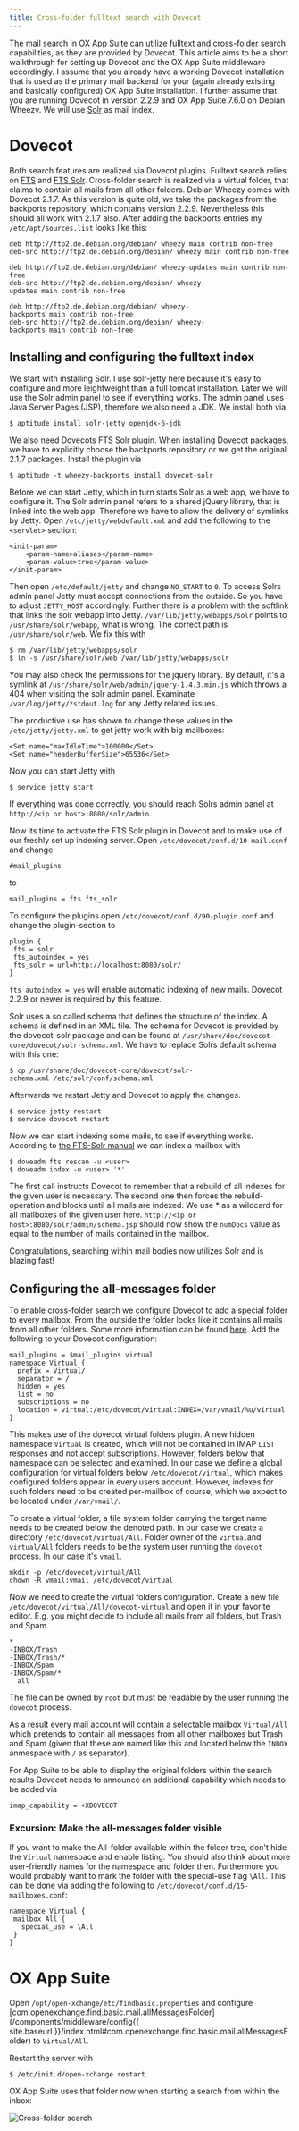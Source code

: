 ```yaml
---
title: Cross-folder fulltext search with Dovecot
---
```


The mail search in OX App Suite can utilize fulltext and cross-folder search capabilities, as they are provided by Dovecot. This article aims to be a short walkthrough for setting up Dovecot and the OX App Suite middleware accordingly. I assume that you already have a working Dovecot installation that is used as the primary mail backend for your (again already existing and basically configured) OX App Suite installation. I further assume that you are running Dovecot in version 2.2.9 and OX App Suite 7.6.0 on Debian Wheezy. We will use [Solr](https://lucene.apache.org/solr/ "wikilink") as mail index.

# Dovecot

Both search features are realized via Dovecot plugins. Fulltext search relies on [FTS](http://wiki2.dovecot.org/Plugins/FTS "wikilink") and [FTS Solr](http://wiki2.dovecot.org/Plugins/FTS/Solr "wikilink"). Cross-folder search is realized via a virtual folder, that claims to contain all mails from all other folders. Debian Wheezy comes with Dovecot 2.1.7. As this version is quite old, we take the packages from the backports repository, which contains version 2.2.9. Nevertheless this should all work with 2.1.7 also. After adding the backports entries my `/etc/apt/sources.list` looks like this:

```
deb http://ftp2.de.debian.org/debian/ wheezy main contrib non-free
deb-src http://ftp2.de.debian.org/debian/ wheezy main contrib non-free

deb http://ftp2.de.debian.org/debian/ wheezy-updates main contrib non-free
deb-src http://ftp2.de.debian.org/debian/ wheezy-updates main contrib non-free

deb http://ftp2.de.debian.org/debian/ wheezy-backports main contrib non-free
deb-src http://ftp2.de.debian.org/debian/ wheezy-backports main contrib non-free
```

## Installing and configuring the fulltext index

We start with installing Solr. I use solr-jetty here because it's easy to configure and more leightweight than a full tomcat installation. Later we will use the Solr admin panel to see if everything works. The admin panel uses Java Server Pages (JSP), therefore we also need a JDK. We install both via

```
$ aptitude install solr-jetty openjdk-6-jdk
```

We also need Dovecots FTS Solr plugin. When installing Dovecot packages, we have to explicitly choose the backports repository or we get the original 2.1.7 packages. Install the plugin via

```
$ aptitude -t wheezy-backports install dovecot-solr
```

Before we can start Jetty, which in turn starts Solr as a web app, we have to configure it. The Solr admin panel refers to a shared jQuery library, that is linked into the web app. Therefore we have to allow the delivery of symlinks by Jetty. Open `/etc/jetty/webdefault.xml` and add the following to the `<servlet>` section:

```
<init-param>
    <param-name>aliases</param-name>
    <param-value>true</param-value>
</init-param>
```

Then open `/etc/default/jetty` and change `NO_START` to `0`. To access Solrs admin panel Jetty must accept connections from the outside. So you have to adjust `JETTY_HOST` accordingly. Further there is a problem with the softlink that links the solr webapp into Jetty. `/var/lib/jetty/webapps/solr` points to `/usr/share/solr/webapp`, what is wrong. The correct path is `/usr/share/solr/web`. We fix this with

```
$ rm /var/lib/jetty/webapps/solr
$ ln -s /usr/share/solr/web /var/lib/jetty/webapps/solr
```

You may also check the permissions for the jquery library. By default, it's a symlink at `/usr/share/solr/web/admin/jquery-1.4.3.min.js` which throws a 404 when visiting the solr admin panel. Examinate `/var/log/jetty/*stdout.log` for any Jetty related issues.

The productive use has shown to change these values in the `/etc/jetty/jetty.xml` to get jetty work with big mailboxes:

```
<Set name="maxIdleTime">100000</Set>
<Set name="headerBufferSize">65536</Set>
```

Now you can start Jetty with

```
$ service jetty start
```

If everything was done correctly, you should reach Solrs admin panel at `http://<ip or host>:8080/solr/admin`.

Now its time to activate the FTS Solr plugin in Dovecot and to make use of our freshly set up indexing server. Open `/etc/dovecot/conf.d/10-mail.conf` and change

```
#mail_plugins
```

to

```
mail_plugins = fts fts_solr
```

To configure the plugins open `/etc/dovecot/conf.d/90-plugin.conf` and change the plugin-section to

```
plugin {
 fts = solr
 fts_autoindex = yes
 fts_solr = url=http://localhost:8080/solr/
}
```

`fts_autoindex = yes` will enable automatic indexing of new mails. Dovecot 2.2.9 or newer is required by this feature.

Solr uses a so called schema that defines the structure of the index. A schema is defined in an XML file. The schema for Dovecot is provided by the dovecot-solr package and can be found at `/usr/share/doc/dovecot-core/dovecot/solr-schema.xml`. We have to replace Solrs default schema with this one:

```
$ cp /usr/share/doc/dovecot-core/dovecot/solr-schema.xml /etc/solr/conf/schema.xml
```

Afterwards we restart Jetty and Dovecot to apply the changes.

```
$ service jetty restart
$ service dovecot restart
```

Now we can start indexing some mails, to see if everything works. According to [the FTS-Solr manual](http://wiki2.dovecot.org/Plugins/FTS/Solr "wikilink") we can index a mailbox with

```
$ doveadm fts rescan -u <user>
$ doveadm index -u <user> '*'
```

The first call instructs Dovecot to remember that a rebuild of all indexes for the given user is necessary. The second one then forces the rebuild-operation and blocks until all mails are indexed. We use * as a wildcard for all mailboxes of the given user here. `http://<ip or host>:8080/solr/admin/schema.jsp` should now show the `numDocs` value as equal to the number of mails contained in the mailbox.

Congratulations, searching within mail bodies now utilizes Solr and is blazing fast!

## Configuring the all-messages folder

To enable cross-folder search we configure Dovecot to add a special folder to every mailbox. From the outside the folder looks like it contains all mails from all other folders. Some more information can be found [here](http://wiki2.dovecot.org/Plugins/Virtual "wikilink").
Add the following to your Dovecot configuration:

```
mail_plugins = $mail_plugins virtual
namespace Virtual {
  prefix = Virtual/
  separator = /
  hidden = yes
  list = no
  subscriptions = no
  location = virtual:/etc/dovecot/virtual:INDEX=/var/vmail/%u/virtual
}
```

This makes use of the dovecot virtual folders plugin. A new hidden namespace `Virtual` is created, which will not be contained in IMAP `LIST` responses and not accept subscriptions. However, folders below that namespace can be selected and examined. In our case we define a global configuration for virtual folders below `/etc/dovecot/virtual`, which makes configured folders appear in every users account. However, indexes for such folders need to be created per-mailbox of course, which we expect to be located under `/var/vmail/`.

To create a virtual folder, a file system folder carrying the target name needs to be created below the denoted path. In our case we create a directory `/etc/dovecot/virtual/All`. Folder owner of the `virtual`and `virtual/All` folders needs to be the system user running the `dovecot` process. In our case it's `vmail`.

```
mkdir -p /etc/dovecot/virtual/All
chown -R vmail:vmail /etc/dovecot/virtual
```

Now we need to create the virtual folders configuration. Create a new file `/etc/dovecot/virtual/All/dovecot-virtual` and open it in your favorite editor. E.g. you might decide to include all mails from all folders, but Trash and Spam.

```
*
-INBOX/Trash
-INBOX/Trash/*
-INBOX/Spam
-INBOX/Spam/*
  all
```

The file can be owned by `root` but must be readable by the user running the `dovecot` process.

As a result every mail account will contain a selectable mailbox `Virtual/All` which pretends to contain all messages from all other mailboxes but Trash and Spam (given that these are named like this and located below the `INBOX` anmespace with `/` as separator).

For App Suite to be able to display the original folders within the search results Dovecot needs to announce an additional capability which needs to be added via

`imap_capability = +XDOVECOT`


### Excursion: Make the all-messages folder visible

If you want to make the All-folder available within the folder tree, don't hide the `Virtual` namespace and enable listing. You should also think about more user-friendly names for the namespace and folder then. Furthermore you would probably want to mark the folder with the special-use flag `\All`. This can be done via adding the following to `/etc/dovecot/conf.d/15-mailboxes.conf`:

```
namespace Virtual {
 mailbox All {
   special_use = \All
 }
}
```


# OX App Suite

Open `/opt/open-xchange/etc/findbasic.properties` and configure [com.openexchange.find.basic.mail.allMessagesFolder](/components/middleware/config{{ site.baseurl }}/index.html#com.openexchange.find.basic.mail.allMessagesFolder) to `Virtual/All`.


Restart the server with

```
$ /etc/init.d/open-xchange restart
```

OX App Suite uses that folder now when starting a search from within the inbox:

![Cross-folder search](all_folder_search.png)
